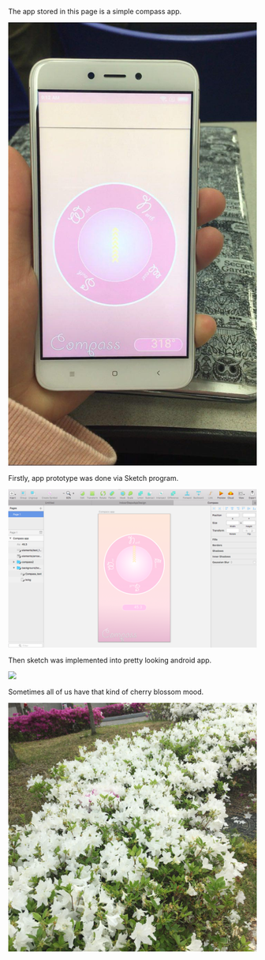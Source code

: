 

The app stored in this page is a simple compass app.

![ ](demo/compassapp.jpg)


Firstly, app prototype was done via Sketch program.

![ ](demo/compass_sketch.png)


Then sketch was implemented into pretty looking android app.


![](demo/compass.gif)


Sometimes all of us have that kind of cherry blossom mood.

![ ](demo/blossom.jpg)

